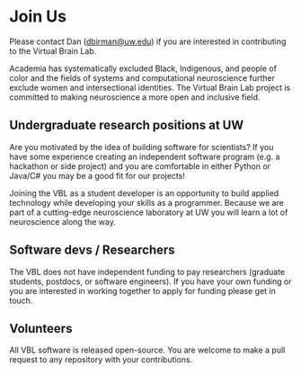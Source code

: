 
# Join Us

Please contact Dan (dbirman@uw.edu) if you are interested in contributing to the Virtual Brain Lab.

Academia has systematically excluded Black, Indigenous, and people of color and the fields of systems and computational neuroscience further exclude women and intersectional identities. The Virtual Brain Lab project is committed to making neuroscience a more open and inclusive field.

## Undergraduate research positions at UW

Are you motivated by the idea of building software for scientists? If you have some experience creating an independent software program (e.g. a hackathon or side project) and you are comfortable in either Python or Java/C# you may be a good fit for our projects!

Joining the VBL as a student developer is an opportunity to build applied technology while developing your skills as a programmer. Because we are part of a cutting-edge neuroscience laboratory at UW you will learn a lot of neuroscience along the way.

## Software devs / Researchers

The VBL does not have independent funding to pay researchers (graduate students, postdocs, or software engineers). If you have your own funding or you are interested in working together to apply for funding please get in touch.

## Volunteers

All VBL software is released open-source. You are welcome to make a pull request to any repository with your contributions. 
